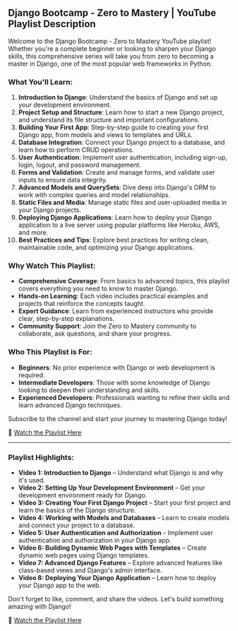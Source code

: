 ## Django Bootcamp - Zero to Mastery | YouTube Playlist Description

Welcome to the Django Bootcamp - Zero to Mastery YouTube playlist! Whether you're a complete beginner or looking to sharpen your Django skills, this comprehensive series will take you from zero to becoming a master in Django, one of the most popular web frameworks in Python. 

### What You'll Learn:

1. **Introduction to Django**: Understand the basics of Django and set up your development environment.
2. **Project Setup and Structure**: Learn how to start a new Django project, and understand its file structure and important configurations.
3. **Building Your First App**: Step-by-step guide to creating your first Django app, from models and views to templates and URLs.
4. **Database Integration**: Connect your Django project to a database, and learn how to perform CRUD operations.
5. **User Authentication**: Implement user authentication, including sign-up, login, logout, and password management.
6. **Forms and Validation**: Create and manage forms, and validate user inputs to ensure data integrity.
7. **Advanced Models and QuerySets**: Dive deep into Django's ORM to work with complex queries and model relationships.
8. **Static Files and Media**: Manage static files and user-uploaded media in your Django projects.
9. **Deploying Django Applications**: Learn how to deploy your Django application to a live server using popular platforms like Heroku, AWS, and more.
10. **Best Practices and Tips**: Explore best practices for writing clean, maintainable code, and optimizing your Django applications.

### Why Watch This Playlist:

- **Comprehensive Coverage**: From basics to advanced topics, this playlist covers everything you need to know to master Django.
- **Hands-on Learning**: Each video includes practical examples and projects that reinforce the concepts taught.
- **Expert Guidance**: Learn from experienced instructors who provide clear, step-by-step explanations.
- **Community Support**: Join the Zero to Mastery community to collaborate, ask questions, and share your progress.

### Who This Playlist is For:

- **Beginners**: No prior experience with Django or web development is required.
- **Intermediate Developers**: Those with some knowledge of Django looking to deepen their understanding and skills.
- **Experienced Developers**: Professionals wanting to refine their skills and learn advanced Django techniques.

Subscribe to the channel and start your journey to mastering Django today!

🔗 [Watch the Playlist Here](https://www.youtube.com/playlist?list=PL9vXYpMpSfX3B63aWqAdLmbBzy27y1xUk)

---

### Playlist Highlights:

- **Video 1: Introduction to Django** – Understand what Django is and why it's used.
- **Video 2: Setting Up Your Development Environment** – Get your development environment ready for Django.
- **Video 3: Creating Your First Django Project** – Start your first project and learn the basics of the Django structure.
- **Video 4: Working with Models and Databases** – Learn to create models and connect your project to a database.
- **Video 5: User Authentication and Authorization** – Implement user authentication and authorization in your Django app.
- **Video 6: Building Dynamic Web Pages with Templates** – Create dynamic web pages using Django templates.
- **Video 7: Advanced Django Features** – Explore advanced features like class-based views and Django's admin interface.
- **Video 8: Deploying Your Django Application** – Learn how to deploy your Django app to the web.

Don't forget to like, comment, and share the videos. Let's build something amazing with Django!

🔗 [Watch the Playlist Here](https://www.youtube.com/playlist?list=PL9vXYpMpSfX3B63aWqAdLmbBzy27y1xUk)
